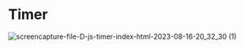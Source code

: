 # Timer

![screencapture-file-D-js-timer-index-html-2023-08-16-20_32_30 (1)](https://github.com/Krupat2003/Timer/assets/138984890/2a31763a-b030-4ec9-ad8d-7654a88827a9)
